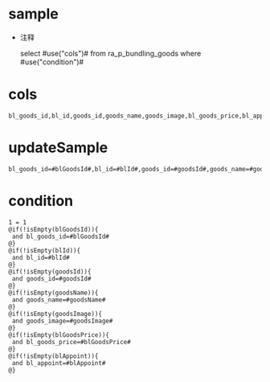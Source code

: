 sample
===
* 注释

	select #use("cols")# from ra_p_bundling_goods  where  #use("condition")#

cols
===
	bl_goods_id,bl_id,goods_id,goods_name,goods_image,bl_goods_price,bl_appoint

updateSample
===
	
	bl_goods_id=#blGoodsId#,bl_id=#blId#,goods_id=#goodsId#,goods_name=#goodsName#,goods_image=#goodsImage#,bl_goods_price=#blGoodsPrice#,bl_appoint=#blAppoint#

condition
===

	1 = 1  
	@if(!isEmpty(blGoodsId)){
	 and bl_goods_id=#blGoodsId#
	@}
	@if(!isEmpty(blId)){
	 and bl_id=#blId#
	@}
	@if(!isEmpty(goodsId)){
	 and goods_id=#goodsId#
	@}
	@if(!isEmpty(goodsName)){
	 and goods_name=#goodsName#
	@}
	@if(!isEmpty(goodsImage)){
	 and goods_image=#goodsImage#
	@}
	@if(!isEmpty(blGoodsPrice)){
	 and bl_goods_price=#blGoodsPrice#
	@}
	@if(!isEmpty(blAppoint)){
	 and bl_appoint=#blAppoint#
	@}
	
	